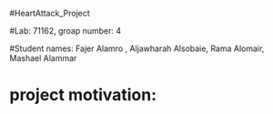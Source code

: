 #HeartAttack_Project

#Lab: 71162, groap number: 4

#Student names: Fajer Alamro , Aljawharah Alsobaie, Rama Alomair, Mashael Alammar

# project motivation: 
